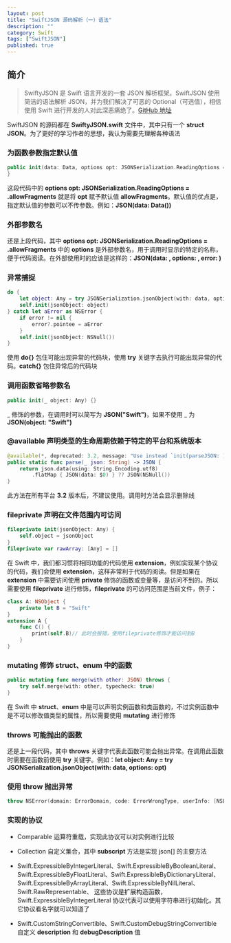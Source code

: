 ```yaml
---
layout: post
title: "SwiftJSON 源码解析（一）语法"
description: ""
category: Swift
tags: ["SwiftJSON"]
published: true
---
```


## 简介

> SwiftyJSON 是 Swift 语言开发的一套 JSON 解析框架。SwiftJSON 使用简洁的语法解析 JSON，并为我们解决了可恶的 Optional（可选值），相信使用 Swift 进行开发的人对此深恶痛绝了。[GitHub 地址](https://github.com/SwiftyJSON/SwiftyJSON)

SwiftJSON 的源码都在 **SwiftyJSON.swift** 文件中，其中只有一个 **struct** **JSON**。为了更好的学习作者的思想，我认为需要先理解各种语法

### 为函数参数指定默认值

```swift
public init(data: Data, options opt: JSONSerialization.ReadingOptions = .allowFragments, error: NSErrorPointer = nil) {
}
```

这段代码中的 **options opt: JSONSerialization.ReadingOptions = .allowFragments** 就是将 **opt** 赋予默认值 **allowFragments**。默认值的优点是，指定默认值的参数可以不传参数。例如：**JSON(data: Data())**

### 外部参数名

还是上段代码，其中 **options opt: JSONSerialization.ReadingOptions = .allowFragments** 中的 **options** 是外部参数名，用于调用时显示的特定的名称，便于代码阅读。在外部使用时的应该是这样的：**JSON(data: , options: , error: )**

### 异常捕捉

```swift
do {
    let object: Any = try JSONSerialization.jsonObject(with: data, options: opt)
    self.init(jsonObject: object)
} catch let aError as NSError {
    if error != nil {
        error?.pointee = aError
    }
    self.init(jsonObject: NSNull())
}
```

使用 **do{}** 包住可能出现异常的代码块，使用 **try** 关键字去执行可能出现异常的代码。**catch{}** 包住异常后的代码块

### 调用函数省略参数名

```swift
public init(_ object: Any) {}
```

_ 修饰的参数，在调用时可以简写为 **JSON("Swift")**，如果不使用 _ 为 **JSON(object: "Swift")**

### **@available** 声明类型的生命周期依赖于特定的平台和系统版本

```swift
@available(*, deprecated: 3.2, message: "Use instead `init(parseJSON: )`")
public static func parse(_ json: String) -> JSON {
    return json.data(using: String.Encoding.utf8)
        .flatMap { JSON(data: $0) } ?? JSON(NSNull())
}
```

此方法在所有平台 **3.2** 版本后，不建议使用。调用时方法会显示删除线

### **fileprivate** 声明在文件范围内可访问

```swift
fileprivate init(jsonObject: Any) {
    self.object = jsonObject
}
fileprivate var rawArray: [Any] = []
```

在 Swift 中，我们都习惯将相同功能的代码使用 **extension**，例如实现某个协议的代码，我们会使用 **extension**，这样非常利于代码的阅读。但是如果在 **extension** 中需要访问使用 **private** 修饰的函数或变量等，是访问不到的。所以需要使用 **fileprivate** 进行修饰，**fileprivate** 的可访问范围是当前文件，例子：

```swift
class A: NSObject {
    private let B = "Swift"
}
extension A {
    func C() {
        print(self.B)// 此时会报错，使用fileprivate修饰才能访问到B
    }
}
```

### **mutating** 修饰 **struct**、**enum** 中的函数

```swift
public mutating func merge(with other: JSON) throws {
    try self.merge(with: other, typecheck: true)
}
```

在 Swift 中 **struct**、**enum** 中是可以声明实例函数和类函数的，不过实例函数中是不可以修改值类型的属性，所以需要使用 **mutating** 进行修饰

### **throws** 可能抛出的函数

还是上一段代码，其中 **throws** 关键字代表此函数可能会抛出异常。在调用此函数时需要在函数前使用 **try** 关键字。例如：**let object: Any = try JSONSerialization.jsonObject(with: data, options: opt)**

### 使用 **throw** 抛出异常

```swift
throw NSError(domain: ErrorDomain, code: ErrorWrongType, userInfo: [NSLocalizedDescriptionKey: "Couldn't merge, because the JSONs differ in type on top level."])
```

### 实现的协议

* Comparable 运算符重载，实现此协议可以对实例进行比较

* Collection 自定义集合，其中 **subscript** 方法是实现 json[] 的主要方法

* Swift.ExpressibleByIntegerLiteral、Swift.ExpressibleByBooleanLiteral、Swift.ExpressibleByFloatLiteral、Swift.ExpressibleByDictionaryLiteral、Swift.ExpressibleByArrayLiteral、Swift.ExpressibleByNilLiteral、Swift.RawRepresentable、
这些协议是扩展构造函数，Swift.ExpressibleByIntegerLiteral 协议代表可以使用字符串进行初始化。其它协议看名字就可以知道了

* Swift.CustomStringConvertible、Swift.CustomDebugStringConvertible 自定义 **description** 和 **debugDescription** 值